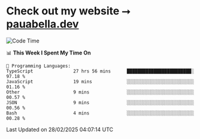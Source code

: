 # Check out my website ⭢ [pauabella.dev](https://pauabella.dev)

<!--START_SECTION:waka-->
![Code Time](http://img.shields.io/badge/Code%20Time-4%2C137%20hrs%2047%20mins-blue)

📊 **This Week I Spent My Time On** 

```text
💬 Programming Languages: 
TypeScript               27 hrs 56 mins      ████████████████████████░   97.18 % 
JavaScript               19 mins             ░░░░░░░░░░░░░░░░░░░░░░░░░   01.16 % 
Other                    9 mins              ░░░░░░░░░░░░░░░░░░░░░░░░░   00.57 % 
JSON                     9 mins              ░░░░░░░░░░░░░░░░░░░░░░░░░   00.56 % 
Bash                     4 mins              ░░░░░░░░░░░░░░░░░░░░░░░░░   00.28 % 
```


 Last Updated on 28/02/2025 04:07:14 UTC
<!--END_SECTION:waka-->
